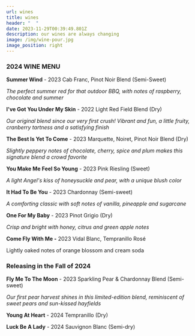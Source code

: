```yaml
---
url: wines
title: wines
header: "  "
date: 2023-11-29T00:39:49.801Z
description: our wines are always changing
image: /img/wine-pour.jpg
image_position: right
---
```

### **2024 WINE MENU**

**Summer Wind** - 2023 Cab Franc, Pinot Noir Blend (Semi-Sweet)

   *The perfect summer red for that outdoor BBQ, with notes of raspberry, chocolate and summer*

**I've Got You Under My Skin** - 2022 Light Red Field Blend (Dry)

   *Our original blend since our very first crush! Vibrant and fun, a little fruity, cranberry tartness and a satisfying finish*

**The Best Is Yet To Come** - 2023 Marquette, Noiret, Pinot Noir Blend (Dry)

   *Slightly peppery notes of chocolate, cherry, spice and plum makes this signature blend a crowd favorite*

**You Make Me Feel So Young** - 2023 Pink Riesling (Sweet)

   *A light Angel's kiss of honeysuckle and pear, with a unique blush color*

**It Had To Be You** - 2023 Chardonnay (Semi-sweet)

   *A comforting classic with soft notes of vanilla, pineapple and sugarcane*

**One For My Baby** - 2023 Pinot Grigio (Dry)

   *Crisp and bright with honey, citrus and green apple notes*

**Come Fly With Me -** 2023 Vidal Blanc, Tempranillo Rosé

Lightly oaked notes of orange blossom and cream soda

### Releasing in the Fall of 2024

**Fly Me To The Moon** - 2023 Sparkling Pear & Chardonnay Blend (Semi-sweet)

*Our first pear harvest shines in this limited-edition blend, reminiscent of sweet pears and       sun-kissed hayfields*

**Young At Heart** - 2024 Tempranillo (Dry)

**Luck Be A Lady** - 2024 Sauvignon Blanc (Semi-dry)